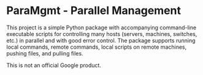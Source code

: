 # ParaMgmt - Parallel Management

This project is a simple Python package with accompanying command-line
executable scripts for controlling many hosts (servers, machines, switches,
etc.) in parallel and with good error control. The package supports running
local commands, remote commands, local scripts on remote machines, pushing
files, and pulling files.

This is not an official Google product.